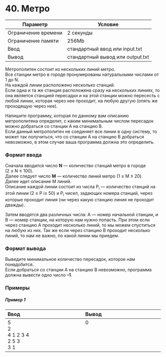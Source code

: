 # 40. Метро

| Параметр            | Условие                          |
|---------------------|----------------------------------|
| Ограничение времени | 2 секунды                        |
| Ограничение памяти  | 256Mb                            |
| Ввод                | стандартный ввод или input.txt   |
| Вывод               | стандартный вывод или output.txt |

Метрополитен состоит из нескольких линий метро.  
Все станции метро в городе пронумерованы натуральными числами от 1 до N.  
На каждой линии расположено несколько станций.  
Если одна и та же станция расположена сразу на нескольких линиях, то она является станцией пересадки и на этой станции можно пересесть с любой линии, которая через нее проходит, на любую другую (опять же проходящую через нее).

Напишите программу, которая по данному вам описанию метрополитена определит, с 
каким минимальным числом пересадок можно добраться со станции A на станцию B.  
Если данный метрополитен не соединяет все линии в одну систему, то может так получиться, 
что со станции A на станцию B добраться невозможно, 
в этом случае ваша программа должна это определить.

### Формат ввода
Сначала вводится число **N** — количество станций метро в городе (2&nbsp;≤&nbsp;N&nbsp;≤&nbsp;100).  
Далее следует число **M** — количество линий метро (1&nbsp;≤&nbsp;M&nbsp;≤&nbsp;20).  
Далее идет описание M линий.  
Описание каждой линии состоит из числа P<sub>i</sub> — количество станций на этой линии (2&nbsp;≤&nbsp;P&nbsp;i≤&nbsp;50) 
и P<sub>i</sub> чисел, задающих номера станций, через которые проходит линия (ни через какую станцию линия не проходит дважды).

Затем вводятся два различных числа: A — номер начальной станции, и B — номер станции, на которую нам нужно попасть. При этом если через станцию A проходит несколько линий, то мы можем спуститься на любую из них. Так же если через станцию B проходит несколько линий, то нам не важно, по какой линии мы приедем.

### Формат вывода
Выведите минимальное количество пересадок, которое нам понадобится.  
Если добраться со станции A на станцию B невозможно, программа должна вывести одно число **–1**.

### Примеры

##### Пример 1
<table>
    <thead>
        <tr>
            <th width="250px" align="left">Ввод</th>
            <th width="250px" align="left">Вывод</th>
        </tr>
    </thead>
    <tr>
        <td>
            5<br>
            2<br>
            4 1 2 3 4<br>
            2 5 3<br>
            3 1
        </td>
        <td>
            0<br><br><br><br><br>
        </td>
    </tr>
</table>